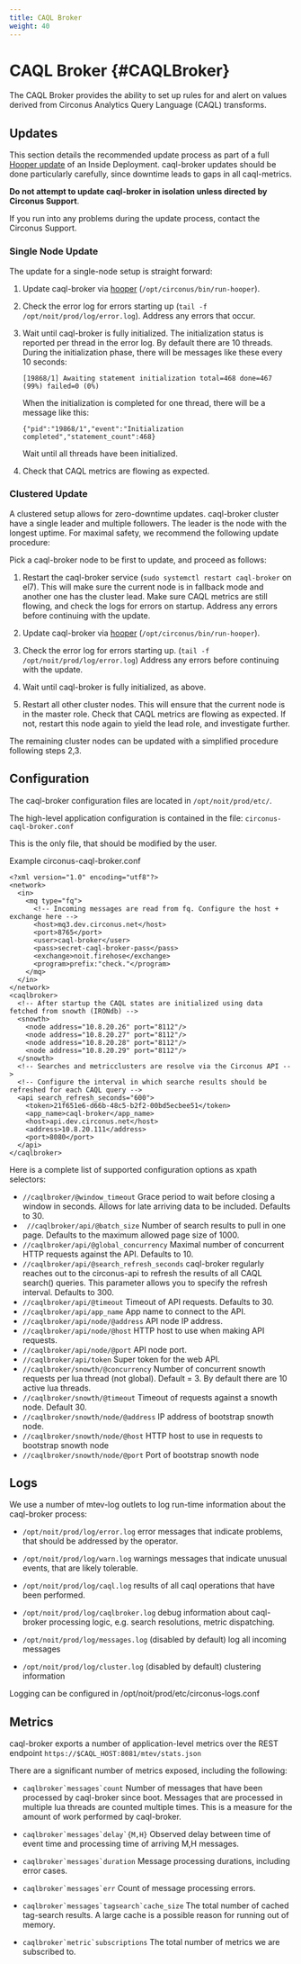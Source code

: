 ```yaml
---
title: CAQL Broker
weight: 40
---
```


# CAQL Broker {#CAQLBroker}

The CAQL Broker provides the ability to set up rules for and alert on values derived from Circonus Analytics Query Language (CAQL) transforms.

## Updates

This section details the recommended update process as part of a full [Hooper update](../HooperUpdates.md) of an Inside Deployment.
caql-broker updates should be done particularly carefully, since downtime leads to gaps in all caql-metrics.

**Do not attempt to update caql-broker in isolation unless directed by Circonus Support**.

If you run into any problems during the update process, contact the Circonus Support.

### Single Node Update

The update for a single-node setup is straight forward:

1. Update caql-broker via [hooper](../HooperUpdates.md) (`/opt/circonus/bin/run-hooper`).

1. Check the error log for errors starting up (`tail -f /opt/noit/prod/log/error.log`).
   Address any errors that occur.

1. Wait until caql-broker is fully initialized.
   The initialization status is reported per thread in the error log.
   By default there are 10 threads.
   During the initialization phase, there will be messages like these every 10 seconds:
   ```
   [19868/1] Awaiting statement initialization total=468 done=467 (99%) failed=0 (0%)
   ```
   When the initialization is completed for one thread, there will be a message like this:
   ```
   {"pid":"19868/1","event":"Initialization completed","statement_count":468}
   ```
   Wait until all threads have been initialized.

1. Check that CAQL metrics are flowing as expected.

### Clustered Update

A clustered setup allows for zero-downtime updates.
caql-broker cluster have a single leader and multiple followers.
The leader is the node with the longest uptime.
For maximal safety, we recommend the following update procedure:

Pick a caql-broker node to be first to update, and proceed as follows:

1. Restart the caql-broker service (`sudo systemctl restart caql-broker` on el7).
   This will make sure the current node is in fallback mode and another one has the cluster lead.
   Make sure CAQL metrics are still flowing, and check the logs for errors on startup.
   Address any errors before continuing with the update.

1. Update caql-broker via [hooper](../HooperUpdates.md) (`/opt/circonus/bin/run-hooper`).

1. Check the error log for errors starting up. (`tail -f /opt/noit/prod/log/error.log`)
   Address any errors before continuing with the update.

1. Wait until caql-broker is fully initialized, as above.

1. Restart all other cluster nodes. This will ensure that the current node is in the master role.
   Check that CAQL metrics are flowing as expected.
   If not, restart this node again to yield the lead role, and investigate further.

The remaining cluster nodes can be updated with a simplified procedure following steps 2,3.

## Configuration

The caql-broker configuration files are located in `/opt/noit/prod/etc/`.

The high-level application configuration is contained in the file: `circonus-caql-broker.conf`

This is the only file, that should be modified by the user.

Example circonus-caql-broker.conf

```
<?xml version="1.0" encoding="utf8"?>
<network>
  <in>
    <mq type="fq">
      <!-- Incoming messages are read from fq. Configure the host + exchange here -->
      <host>mq3.dev.circonus.net</host>
      <port>8765</port>
      <user>caql-broker</user>
      <pass>secret-caql-broker-pass</pass>
      <exchange>noit.firehose</exchange>
      <program>prefix:"check."</program>
    </mq>
  </in>
</network>
<caqlbroker>
  <!-- After startup the CAQL states are initialized using data fetched from snowth (IRONdb) -->
  <snowth>
    <node address="10.8.20.26" port="8112"/>
    <node address="10.8.20.27" port="8112"/>
    <node address="10.8.20.28" port="8112"/>
    <node address="10.8.20.29" port="8112"/>
  </snowth>
  <!-- Searches and metricclusters are resolve via the Circonus API -->
  <!-- Configure the interval in which searche results should be refreshed for each CAQL query -->
  <api search_refresh_seconds="600">
    <token>21f651e6-d66b-48c5-b2f2-00bd5ecbee51</token>
    <app_name>caql-broker</app_name>
    <host>api.dev.circonus.net</host>
    <address>10.8.20.111</address>
    <port>8080</port>
  </api>
</caqlbroker>
```

Here is a complete list of supported configuration options as xpath selectors:

*  ```//caqlbroker/@window_timeout```
  Grace period to wait before closing a window in seconds. Allows for late arriving data to be included.
  Defaults to 30.
*  ``` //caqlbroker/api/@batch_size```
  Number of search results to pull in one page. Defaults to the maximum allowed page size of 1000.
*  ```//caqlbroker/api/@global_concurrency```
  Maximal number of concurrent HTTP requests against the API.
  Defaults to 10.
*  ```//caqlbroker/api/@search_refresh_seconds```
  caql-broker regularly reaches out to the circonus-api to refresh the results of all CAQL search() queries.
  This parameter allows you to specify the refresh interval.
  Defaults to 300.
*  ```//caqlbroker/api/@timeout```
  Timeout of API requests. Defaults to 30.
*  ```//caqlbroker/api/app_name```
  App name to connect to the API.
*  ```//caqlbroker/api/node/@address```
  API node IP address.
*  ```//caqlbroker/api/node/@host```
  HTTP host to use when making API requests.
*  ```//caqlbroker/api/node/@port```
  API node port.
*  ```//caqlbroker/api/token```
  Super token for the web API.
*  ```//caqlbroker/snowth/@concurrency```
  Number of concurrent snowth requests per lua thread (not global). Default = 3.
  By default there are 10 active lua threads.
*  ```//caqlbroker/snowth/@timeout```
  Timeout of requests against a snowth node. Default 30.
*  ```//caqlbroker/snowth/node/@address```
  IP address of bootstrap snowth node.
*  ```//caqlbroker/snowth/node/@host```
  HTTP host to use in requests to bootstrap snowth node
*  ```//caqlbroker/snowth/node/@port```
  Port of bootstrap snowth node

## Logs

We use a number of mtev-log outlets to log run-time information about the caql-broker process:

* `/opt/noit/prod/log/error.log` error messages that indicate problems,
  that should be addressed by the operator.

* `/opt/noit/prod/log/warn.log` warnings messages that indicate unusual events, that are likely tolerable.

* `/opt/noit/prod/log/caql.log` results of all caql operations that have been performed.

* `/opt/noit/prod/log/caqlbroker.log` debug information about caql-broker processing logic,
  e.g. search resolutions, metric dispatching.

* `/opt/noit/prod/log/messages.log` (disabled by default) log all incoming messages

* `/opt/noit/prod/log/cluster.log` (disabled by default) clustering information

Logging can be configured in /opt/noit/prod/etc/circonus-logs.conf

## Metrics

caql-broker exports a number of application-level metrics over the REST endpoint `https://$CAQL_HOST:8081/mtev/stats.json`

There are a significant number of metrics exposed, including the following:

*  ```caqlbroker`messages`count```
  Number of messages that have been processed by caql-broker since boot.
  Messages that are processed in multiple lua threads are counted multiple times.
  This is a measure for the amount of work performed by caql-broker.

*  ```caqlbroker`messages`delay`{M,H}```
  Observed delay between time of event time and processing time of arriving M,H messages.

*  ```caqlbroker`messages`duration```
  Message processing durations, including error cases.

*  ```caqlbroker`messages`err```
  Count of message processing errors.

*  ```caqlbroker`messages`tagsearch`cache_size```
  The total number of cached tag-search results.
  A large cache is a possible reason for running out of memory.

*  ```caqlbroker`metric`subscriptions```
  The total number of metrics we are subscribed to.
